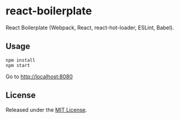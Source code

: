 # react-boilerplate

React Boilerplate (Webpack, React, react-hot-loader, ESLint, Babel).

## Usage
```
npm install
npm start
```

Go to [http://localhost:8080](http://localhost:8080)

## License

Released under the [MIT License](http://www.opensource.org/licenses/MIT).